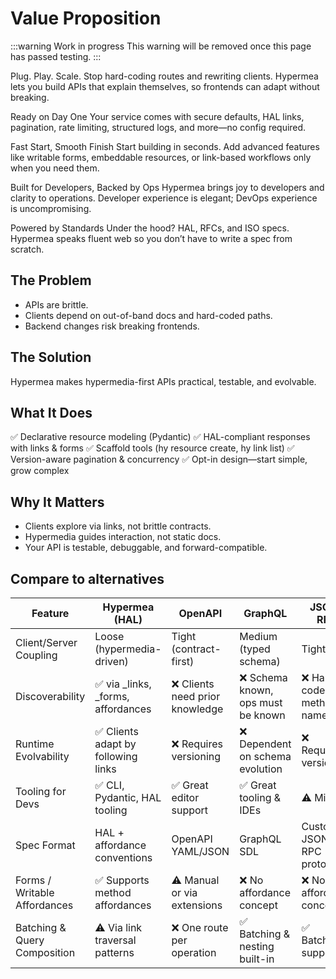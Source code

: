# Value Proposition

:::warning Work in progress
<centered-image src="/img/work-in-progress.png" />
This warning will be removed once this page has passed testing.
:::


Plug. Play. Scale.
Stop hard-coding routes and rewriting clients. Hypermea lets you build APIs that explain themselves, so frontends can adapt without breaking.

Ready on Day One
Your service comes with secure defaults, HAL links, pagination, rate limiting, structured logs, and more—no config required.

Fast Start, Smooth Finish
Start building in seconds. Add advanced features like writable forms, embeddable resources, or link-based workflows only when you need them.

Built for Developers, Backed by Ops
Hypermea brings joy to developers and clarity to operations. Developer experience is elegant; DevOps experience is uncompromising.

Powered by Standards
Under the hood? HAL, RFCs, and ISO specs. Hypermea speaks fluent web so you don’t have to write a spec from scratch.




## The Problem
* APIs are brittle.
* Clients depend on out-of-band docs and hard-coded paths.
* Backend changes risk breaking frontends.

## The Solution

Hypermea makes hypermedia-first APIs practical, testable, and evolvable.


## What It Does

✅ Declarative resource modeling (Pydantic)
✅ HAL-compliant responses with links & forms
✅ Scaffold tools (hy resource create, hy link list)
✅ Version-aware pagination & concurrency
✅ Opt-in design—start simple, grow complex


## Why It Matters

* Clients explore via links, not brittle contracts.
* Hypermedia guides interaction, not static docs.
* Your API is testable, debuggable, and forward-compatible.


## Compare to alternatives

| Feature                      | Hypermea (HAL)                     | OpenAPI                        | GraphQL                           | JSON-RPC                   | 
|------------------------------|------------------------------------|--------------------------------|-----------------------------------|----------------------------|
| Client/Server Coupling       | Loose (hypermedia-driven)          | Tight (contract-first)         | Medium (typed schema)             | Tight                      |
| Discoverability              | ✅ via _links, _forms, affordances  | ❌ Clients need prior knowledge | ❌ Schema known, ops must be known | ❌ Hard-coded method names  |
| Runtime Evolvability         | ✅ Clients adapt by following links | ❌ Requires versioning          | ❌ Dependent on schema evolution   | ❌ Requires versioning      |
| Tooling for Devs             | ✅ CLI, Pydantic, HAL tooling       | ✅ Great editor support         | ✅ Great tooling & IDEs            | ⚠️ Minimal                 |
| Spec Format                  | HAL + affordance conventions       | OpenAPI YAML/JSON              | GraphQL SDL                       | Custom JSON-RPC protocol   |
| Forms / Writable Affordances | ✅ Supports method affordances      | ⚠️ Manual or via extensions    | ❌ No affordance concept           | ❌ No affordance concept    |
| Batching & Query Composition | ⚠️ Via link traversal patterns     | ❌ One route per operation      | ✅ Batching & nesting built-in     | ✅ Batching supported       |

